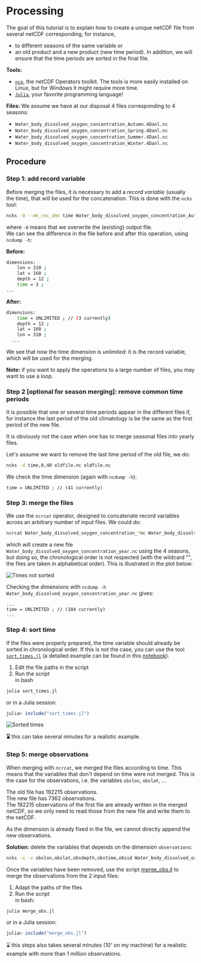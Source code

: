 # Processing

The goal of this tutorial is to explain how to create a unique netCDF file from
several netCDF corresponding, for instance,
* to different seasons of the same variable or
* an old product and a new product (new time period).
In addition, we will ensure that the time periods are sorted in the final file.

__Tools:__
* [`nco`](http://nco.sourceforge.net/), the netCDF Operators toolkit. The tools is more
easily installed on Linux, but for Windows it might require more time.
* [`Julia`](julialang.org/), your favorite programming language!

__Files:__
We assume we have at our disposal 4 files corresponding to 4 seasons:
* `Water_body_dissolved_oxygen_concentration_Autumn.4Danl.nc`
* `Water_body_dissolved_oxygen_concentration_Spring.4Danl.nc`
* `Water_body_dissolved_oxygen_concentration_Summer.4Danl.nc`
* `Water_body_dissolved_oxygen_concentration_Winter.4Danl.nc`

## Procedure

### Step 1: add record variable

Before merging the files, it is necessary to add a _record variable_ (usually the time),
that will be used for the concatenation. This is done with the `ncks` tool:

```bash
ncks -O --mk_rec_dmn time Water_body_dissolved_oxygen_concentration_Autumn.4Danl.nc Water_body_dissolved_oxygen_concentration_Autumn.4Danl.nc
```
where `-O` means that we overwrite the (existing) output file.     
We can see the difference in the file before and after this operation, using `ncdump -h`:

__Before:__
```bash
dimensions:
	lon = 310 ;
	lat = 160 ;
	depth = 12 ;
	time = 3 ;
...
```
__After:__
```bash
dimensions:
	time = UNLIMITED ; // (3 currently)
	depth = 12 ;
	lat = 160 ;
	lon = 310 ;
  ...
```
We see that now the time dimension is _unlimited_: it is the record variable, which will
be used for the merging.

__Note:__ if you want to apply the operations to a large number of files, you may want to
use a loop.


### Step 2 [optional for season merging]: remove common time periods

It is possible that one or several time periods appear in the different files if, for instance the last period of the old climatology is be the same as the first period of the new file.

It is obviously not the case when one has to merge seasonal files into yearly files.

Let's assume we want to remove the last time period of the old file, we do:
```bash
ncks -d time,0,40 oldfile.nc oldfile.nc
```
We check the time dimension (again with `ncdump -h`):
```
time = UNLIMITED ; // (41 currently)
```

### Step 3: merge the files

We use the `ncrcat` operator, designed to concatenate record variables across an arbitrary number of input files. We could do:
```bash
ncrcat Water_body_dissolved_oxygen_concentration_*nc Water_body_dissolved_oxygen_concentration_year.nc
```
which will create a new file `Water_body_dissolved_oxygen_concentration_year.nc` using the 4 seasons, but doing so, the chronological order is not respected (with the wildcard "", the files are taken in alphabetical order). This is illustrated in the plot below:

![Times not sorted](../figures/unsorted_times.jpg "Black Sea times")

Checking the dimensions with `ncdump -h Water_body_dissolved_oxygen_concentration_year.nc` gives:
```
...
time = UNLIMITED ; // (184 currently)
...
```

### Step 4: sort time

If the files were properly prepared, the time variable should already be sorted in
chronological order. If this is not the case, you can use the tool [`sort_times.jl`](../julia/product-merging/sort_times.jl) (a detailed example can be found in this [notebook](https://github.com/gher-ulg/SeaDataCloud/blob/master/Julia/sort_climatology_time.ipynb)).

1. Edit the file paths in the script
2. Run the script      
in bash
```bash
julia sort_times.jl
```
or in a Julia session:
```julia
julia> include("sort_times.jl")
```

![Sorted times ](../figures/sorted_times.jpg "Black Sea times")

__⌛__ this can take several minutes for a realistic example.

### Step 5: merge observations

When merging with `ncrcat`, we merged the files according to time. This means that
the variables that don't depend on time were not merged. This is the case for the observations, i.e. the variables `obslon`, `obslat`, ...

The old file has 192215 observations.      
The new file has 7362 observations.      
The 192215 observations of the first file are already written in the merged netCDF,
so we only need to read those from the new file and write them to the netCDF.

As the dimension is already fixed in the file, we cannot directly append the new observations.

__Solution:__ delete the variables that depends on the dimension `observations`:
```bash
ncks -x -v obslon,obslat,obsdepth,obstime,obsid Water_body_dissolved_oxygen_concentration_year.nc Water_body_dissolved_oxygen_concentration_year.nc
```

Once the variables have been removed, use the script [merge_obs.jl](https://github.com/gher-ulg/EMODnet-Chemistry/blob/master/julia/product-merging/merge_obs.jl) to merge the observations
from the 2 input files:
1. Adapt the paths of the files
2. Run the script      
in bash:
```bash
julia merge_obs.jl
```
or in a Julia session:
```julia
julia> include("merge_obs.jl")
```

⌛ this steps also takes several minutes (10' on my machine) for a realistic example
with more than 1 million observations.
